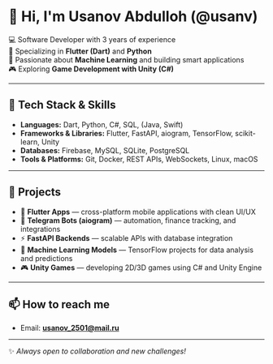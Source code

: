 # 👋 Hi, I'm Usanov Abdulloh (@usanv)

💻 Software Developer with 3 years of experience  
🚀 Specializing in **Flutter (Dart)** and **Python**  
🧠 Passionate about **Machine Learning** and building smart applications  
🎮 Exploring **Game Development with Unity (C#)**  

---

## 🔧 Tech Stack & Skills

- **Languages:** Dart, Python, C#, SQL, (Java, Swift)  
- **Frameworks & Libraries:** Flutter, FastAPI, aiogram, TensorFlow, scikit-learn, Unity  
- **Databases:** Firebase, MySQL, SQLite, PostgreSQL  
- **Tools & Platforms:** Git, Docker, REST APIs, WebSockets, Linux, macOS  

---

## 📌 Projects

- 📱 **Flutter Apps** — cross-platform mobile applications with clean UI/UX  
- 🤖 **Telegram Bots (aiogram)** — automation, finance tracking, and integrations  
- ⚡ **FastAPI Backends** — scalable APIs with database integration  
- 🧠 **Machine Learning Models** — TensorFlow projects for data analysis and predictions  
- 🎮 **Unity Games** — developing 2D/3D games using C# and Unity Engine  

---

## 📫 How to reach me
- Email: **usanov_2501@mail.ru**

---
✨ *Always open to collaboration and new challenges!*

<!---
usanv/usanv is a ✨ special ✨ repository because its `README.md` (this file) appears on your GitHub profile.
You can click the Preview link to take a look at your changes.
--->
